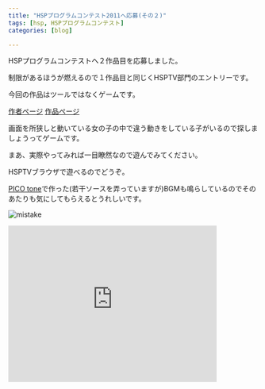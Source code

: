 ```yaml
---
title: "HSPプログラムコンテスト2011へ応募(その２)"
tags: [hsp, HSPプログラムコンテスト]
categories: [blog]

---
```


HSPプログラムコンテストへ２作品目を応募しました。

制限があるほうが燃えるので１作品目と同じくHSPTV部門のエントリーです。

今回の作品はツールではなくゲームです。

[作者ページ][1] [作品ページ][2]

画面を所狭しと動いている女の子の中で違う動きをしている子がいるので探しましょうってゲームです。

まあ、実際やってみれば一目瞭然なので遊んでみてください。

HSPTVブラウザで遊べるのでどうぞ。

[PICO tone][3]で作った(若干ソースを弄っていますが)BGMも鳴らしているのでそのあたりも気にしてもらえるとうれしいです。

![mistake][4]

<iframe width="420" height="315" src="http://www.youtube.com/embed/RnqoMVlHBxU" frameborder="0" allowfullscreen="allowfullscreen" />

 [1]: http://hsp.tv/contest2011/entry.php?id=27&mode=author
 [2]: http://hsp.tv/contest2011/entry.php?id=144
 [3]: http://hsp.tv/contest2011/entry.php?id=91
 [4]: /hsp/image/mistake_thumb.png